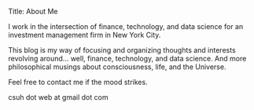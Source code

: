 Title: About Me

I work in the intersection of finance, technology, and data science for an investment management firm in New York City.  

This blog is my way of focusing and organizing thoughts and interests revolving around... well, finance, technology, and data science.  And more philosophical musings about consciousness, life, and the Universe.

Feel free to contact me if the mood strikes.

csuh dot web at gmail dot com  